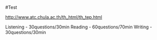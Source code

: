 #Test 


http://www.atc.chula.ac.th/th_html/th_tep.html

Listening - 30questions/30min
Reading - 60questions/70min
Writing - 30questions/30min